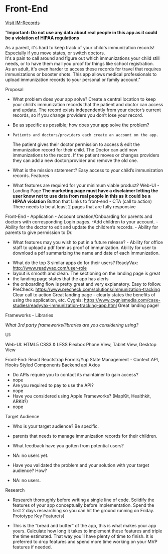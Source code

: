 # Front-End

[Visit IM-Records](https://front-end-git-michelle-scott.im-records.now.sh/)

"**Important: Do not use any data about real people in this app as it could be a violation of HIPAA regulations**

As a parent, it's hard to keep track of your child's immunization records!
Especially if you move states, or switch doctors.  
It's a pain to call around and figure out which immunizations your child still needs,
or to have them mail you proof for things like school registration.  
As an adult, it's even harder to access these records for travel that requires immunizations or booster shots.
This app allows medical professionals to upload immunization records to your personal or family account."

Proposal

- What problem does your app solve?
  Create a central location to keep your child’s immunization records that the patient and doctor can access and update. The record exists independently from your doctor’s current records, so if you change providers you don’t lose your record.

- Be as specific as possible; how does your app solve the problem?
-     Patients and doctors/providers each create an account on the app.

  The patient gives their doctor permission to access & edit the immunization record for their child.
  The Doctor can add new immunizations to the record. If the patient moves or changes providers they can add a new doctor/provider and remove the old one.

- What is the mission statement?
  Easy access to your child’s immunization records.
  Features

- What features are required for your minimum viable product?
  Web-UI - Landing Page
  **The marketing page must have a disclaimer letting the user know not to use data from real people in this as it could be a HIPAA violation**
  Button that Links to front-end - CTA (call to action)
  There needs to be at least 2 pages that are fully responsive

Front-End - Application - Account creation/Onboarding for parents and doctors with corresponding Login pages.
-Add children to your account.
-Ability for the doctor to edit and update the children’s records. - Ability for parents to give permission to Dr.

- What features may you wish to put in a future release? - Ability for office staff to upload a pdf form as proof of immunization. Ability for user to download a pdf summarizing the name and date of each immunization.

* What do the top 3 similar apps do for their users?
  ReadyVax: http://www.readyvax.com/user-role
* layout is smooth and clean. The sectioning on the landing page is great
* the landing page states that the app has alerts
* the onboarding flow is pretty great and very explanatory. Easy to follow.
  PreCheck: https://www.precheck.com/solutions/immunization-tracking
  Clear call to action
  Great landing page - clearly states the benefits of using the application, etc.
  Cygnis: https://www.cygnismedia.com/case-studies/readyvax-immunization-tracking-app.html
  Great landing page!

Frameworks - Libraries

_What 3rd party frameworks/libraries are you considering using?_

UI:

Web-UI:
HTML5
CSS3 & LESS
Flexbox
Phone View, Tablet View, Desktop View

Front-End:
React
Reactstrap
Formik/Yup
State Management - Context.API, Hooks
Styled Components
Backend api
Axios

- Do APIs require you to contact its maintainer to gain access?
- nope
- Are you required to pay to use the API?
- nope
- Have you considered using Apple Frameworks? (MapKit, Healthkit, ARKit?)
- nope

Target Audience

- Who is your target audience? Be specific.
- parents that needs to manage immunization records for their children.

- What feedback have you gotten from potential users?
- NA: no users yet.

- Have you validated the problem and your solution with your target audience? How?
- NA: no users.

Research

- Research thoroughly before writing a single line of code. Solidify the features of your app conceptually before implementation. Spend the first 2 days researching so you can hit the ground running on Friday.
  Prototype Key Feature(s)

- This is the “bread and butter” of the app, this is what makes your app yours. Calculate how long it takes to implement these features and triple the time estimated. That way you’ll have plenty of time to finish. It is preferred to drop features and spend more time working on your MVP features if needed.
